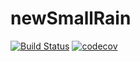 # newSmallRain

[![Build Status](https://travis-ci.org/xiaoyudi-China/yuudee_android.svg?branch=master)](https://travis-ci.org/xiaoyudi-China/yuudee_android)
[![codecov](https://codecov.io/gh/xiaoyudi-China/yuudee_android/branch/master/graph/badge.svg)](https://codecov.io/gh/xiaoyudi-China/yuudee_android)





